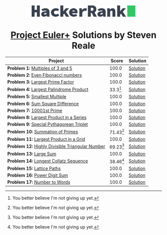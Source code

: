 <!-- Concept and Inspiration by Jerry Balderas ( https://github.com/midnjerry/HackerRank )-->

<p align="center"> <a href = "https://www.hackerrank.com/StevenMReale"><img src = "hackerrank_logo.png"></a> </p>
<h1 align = "center"><a href = "https://www.hackerrank.com/results/projecteuler/StevenMReale">Project Euler+</a> Solutions by Steven Reale</h2>


| Project                                                                                                                    | Score     | Solution                                           |
|----------------------------------------------------------------------------------------------------------------------------|-----------|----------------------------------------------------|
| **Problem 1:** [Multiples of 3 and 5](https://www.hackerrank.com/contests/projecteuler/challenges/euler001/)               | 100.0     | [Solution](src/steven/reale/EulerExercise001.java) |
| **Problem 2:** [Even Fibonacci numbers](https://www.hackerrank.com/contests/projecteuler/challenges/euler002//)            | 100.0     | [Solution](src/steven/reale/EulerExercise002.java) |
| **Problem 3:** [Largest Prime Factor](https://www.hackerrank.com/contests/projecteuler/challenges/euler003/)               | 100.0     | [Solution](src/steven/reale/EulerExercise003.java) |
| **Problem 4:** [Largest Palindrome Product](https://www.hackerrank.com/contests/projecteuler/challenges/euler004/)         | 33.3[^1]  | [Solution](src/steven/reale/EulerExercise004.java) |
| **Problem 5:** [Smallest Multiple](https://www.hackerrank.com/contests/projecteuler/challenges/euler005/)                  | 100.0     | [Solution](src/steven/reale/EulerExercise005.java) |
| **Problem 6:** [Sum Square Difference](https://www.hackerrank.com/contests/projecteuler/challenges/euler006/)              | 100.0     | [Solution](src/steven/reale/EulerExercise006.java) |
| **Problem 7:** [10001st Prime](https://www.hackerrank.com/contests/projecteuler/challenges/euler007/)                      | 100.0     | [Solution](src/steven/reale/EulerExercise007.java) |
| **Problem 8:** [Largest Product in a Series](https://www.hackerrank.com/contests/projecteuler/challenges/euler008/)        | 100.0     | [Solution](src/steven/reale/EulerExercise008.java) |
| **Problem 9:** [Special Pythagorean Triplet](https://www.hackerrank.com/contests/projecteuler/challenges/euler009/)        | 100.0     | [Solution](src/steven/reale/EulerExercise009.java) |
| **Problem 10:** [Summation of Primes](https://www.hackerrank.com/contests/projecteuler/challenges/euler010/)               | 71.43[^1] | [Solution](src/steven/reale/EulerExercise010.java) |
| **Problem 11:** [Largest Product in a Grid](https://www.hackerrank.com/contests/projecteuler/challenges/euler011/)         | 100.0     | [Solution](src/steven/reale/EulerExercise011.java) |
| **Problem 12:** [Highly Divisible Triangular Number](https://www.hackerrank.com/contests/projecteuler/challenges/euler012/) | 69.23[^1] | [Solution](src/steven/reale/EulerExercise012.java) |
| **Problem 13:** [Large Sum](https://www.hackerrank.com/contests/projecteuler/challenges/euler013/)                         | 100.0     | [Solution](src/steven/reale/EulerExercise013.java) |
| **Problem 14:** [Longest Collatz Sequence](https://www.hackerrank.com/contests/projecteuler/challenges/euler014/)          | 38.46[^1] | [Solution](src/steven/reale/EulerExercise014.java) |
| **Problem 15:** [Lattice Paths](https://www.hackerrank.com/contests/projecteuler/challenges/euler015/)                     | 100.0     | [Solution](src/steven/reale/EulerExercise015.java) |
| **Problem 16:** [Power Digit Sum](https://www.hackerrank.com/contests/projecteuler/challenges/euler016/)                   | 100.0     | [Solution](src/steven/reale/EulerExercise016.java) |
| **Problem 17:** [Number to Words](https://www.hackerrank.com/contests/projecteuler/challenges/euler017/)                   | 100.0     | [Solution](src/steven/reale/EulerExercise017.java) |
[^1]: You better believe I'm not giving up yet.
